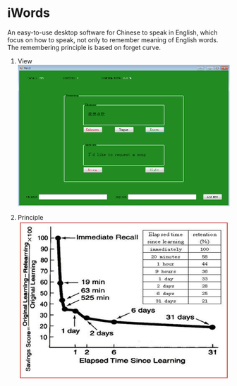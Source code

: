 # iWords
An easy-to-use desktop software for Chinese to speak in English, which focus on how to speak, not only to remember meaning of English words. The remembering principle is based on forget curve.

1. View
![Loading Introduction](https://github.com/XiangWang2Fly/iWords/blob/master/Readme.PNG)  

2. Principle
![Loading Principle](https://github.com/XiangWang2Fly/iWords/blob/master/ForgetCurve.jpg)  





